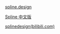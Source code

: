 

[spline.design](https://spline.design/)


[Spline 中文版](https://cn.spline.design/)

[splinedesign(bilibili.com)](https://space.bilibili.com/2033738697)











